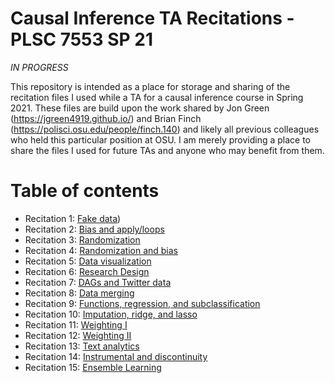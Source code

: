 # Causal Inference TA Recitations - PLSC 7553 SP 21
*IN PROGRESS*

This repository is intended as a place for storage and sharing of the recitation files I used while a TA for a causal inference course in Spring 2021. These files are build upon the work shared by Jon Green (https://jgreen4919.github.io/) and Brian Finch (https://polisci.osu.edu/people/finch.140) and likely all previous colleagues who held this particular position at OSU. I am merely providing a place to share the files I used for future TAs and anyone who may benefit from them. 

# Table of contents
- Recitation 1: [Fake data](https://github.com/swagner1470/Causal-inference-TA-materials/tree/main/Recitation%20Files/Recitation%201))
- Recitation 2: [Bias and apply/loops](https://github.com/swagner1470/Causal-inference-TA-materials/tree/main/Recitation%20Files/Recitation%202)
- Recitation 3: [Randomization](https://github.com/swagner1470/Causal-inference-TA-materials/tree/main/Recitation%20Files/Recitation%203)
- Recitation 4: [Randomization and bias](https://github.com/swagner1470/Causal-inference-TA-materials/tree/main/Recitation%20Files/Recitation%204)
- Recitation 5: [Data visualization](https://github.com/swagner1470/Causal-inference-TA-materials/tree/main/Recitation%20Files/Recitation%205)
- Recitation 6: [Research Design](https://github.com/swagner1470/Causal-inference-TA-materials/tree/main/Recitation%20Files/Recitation%206)
- Recitation 7: [DAGs and Twitter data](https://github.com/swagner1470/Causal-inference-TA-materials/tree/main/Recitation%20Files/Recitation%207)
- Recitation 8: [Data merging](https://github.com/swagner1470/Causal-inference-TA-materials/tree/main/Recitation%20Files/Recitation%208)
- Recitation 9: [Functions, regression, and subclassification](https://github.com/swagner1470/Causal-inference-TA-materials/tree/main/Recitation%20Files/Recitation%209)
- Recitation 10: [Imputation, ridge, and lasso](https://github.com/swagner1470/Causal-inference-TA-materials/tree/main/Recitation%20Files/Recitation%2010)
- Recitation 11: [Weighting I](https://github.com/swagner1470/Causal-inference-TA-materials/tree/main/Recitation%20Files/Recitation%2011)
- Recitation 12: [Weighting II](https://github.com/swagner1470/Causal-inference-TA-materials/tree/main/Recitation%20Files/recitation%2012)
- Recitation 13: [Text analytics](https://github.com/swagner1470/Causal-inference-TA-materials/tree/main/Recitation%20Files/Recitation%2013)
- Recitation 14: [Instrumental and discontinuity](https://github.com/swagner1470/Causal-inference-TA-materials/tree/main/Recitation%20Files/Recitation%2014)
- Recitation 15: [Ensemble Learning](https://github.com/swagner1470/Causal-inference-TA-materials/tree/main/Recitation%20Files/Recitation%2015)
